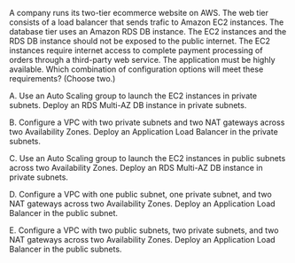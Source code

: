 A company runs its two-tier ecommerce website on AWS. The web tier consists of a load balancer that sends trafic to Amazon EC2 instances. The database tier uses an Amazon RDS DB instance. The EC2 instances and the RDS DB instance should not be exposed to the public internet. The EC2 instances require internet access to complete payment processing of orders through a third-party web service. The application must be highly available. Which combination of configuration options will meet these requirements? (Choose two.) 

A. Use an Auto Scaling group to launch the EC2 instances in private subnets. Deploy an RDS Multi-AZ DB instance in private subnets. 

B. Configure a VPC with two private subnets and two NAT gateways across two Availability Zones. Deploy an Application Load Balancer in the private subnets. 

C. Use an Auto Scaling group to launch the EC2 instances in public subnets across two Availability Zones. Deploy an RDS Multi-AZ DB instance in private subnets. 

D. Configure a VPC with one public subnet, one private subnet, and two NAT gateways across two Availability Zones. Deploy an Application Load Balancer in the public subnet. 

E. Configure a VPC with two public subnets, two private subnets, and two NAT gateways across two Availability Zones. Deploy an Application Load Balancer in the public subnets.